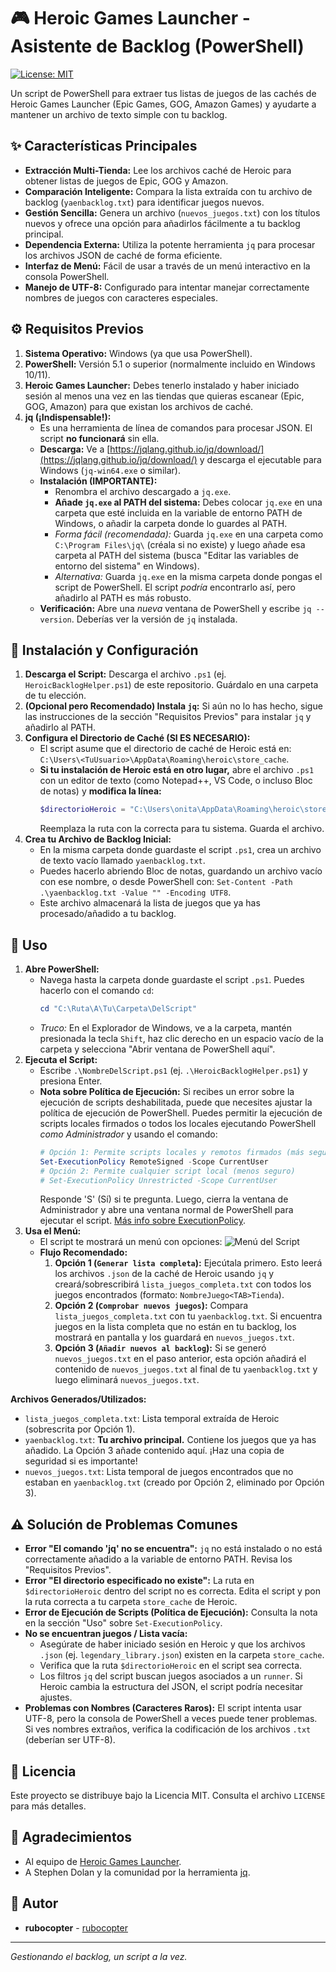 # 🎮 Heroic Games Launcher - Asistente de Backlog (PowerShell)

[![License: MIT](https://img.shields.io/badge/License-MIT-blue.svg)](https://opensource.org/licenses/MIT)

Un script de PowerShell para extraer tus listas de juegos de las cachés de Heroic Games Launcher (Epic Games, GOG, Amazon Games) y ayudarte a mantener un archivo de texto simple con tu backlog.

## ✨ Características Principales

*   **Extracción Multi-Tienda:** Lee los archivos caché de Heroic para obtener listas de juegos de Epic, GOG y Amazon.
*   **Comparación Inteligente:** Compara la lista extraída con tu archivo de backlog (`yaenbacklog.txt`) para identificar juegos nuevos.
*   **Gestión Sencilla:** Genera un archivo (`nuevos_juegos.txt`) con los títulos nuevos y ofrece una opción para añadirlos fácilmente a tu backlog principal.
*   **Dependencia Externa:** Utiliza la potente herramienta `jq` para procesar los archivos JSON de caché de forma eficiente.
*   **Interfaz de Menú:** Fácil de usar a través de un menú interactivo en la consola PowerShell.
*   **Manejo de UTF-8:** Configurado para intentar manejar correctamente nombres de juegos con caracteres especiales.

## ⚙️ Requisitos Previos

1.  **Sistema Operativo:** Windows (ya que usa PowerShell).
2.  **PowerShell:** Versión 5.1 o superior (normalmente incluido en Windows 10/11).
3.  **Heroic Games Launcher:** Debes tenerlo instalado y haber iniciado sesión al menos una vez en las tiendas que quieras escanear (Epic, GOG, Amazon) para que existan los archivos de caché.
4.  **jq (¡Indispensable!):**
    *   Es una herramienta de línea de comandos para procesar JSON. El script **no funcionará** sin ella.
    *   **Descarga:** Ve a [https://jqlang.github.io/jq/download/](https://jqlang.github.io/jq/download/) y descarga el ejecutable para Windows (`jq-win64.exe` o similar).
    *   **Instalación (IMPORTANTE):**
        *   Renombra el archivo descargado a `jq.exe`.
        *   **Añade `jq.exe` al PATH del sistema:** Debes colocar `jq.exe` en una carpeta que esté incluida en la variable de entorno PATH de Windows, o añadir la carpeta donde lo guardes al PATH.
        *   *Forma fácil (recomendada):* Guarda `jq.exe` en una carpeta como `C:\Program Files\jq\` (créala si no existe) y luego añade esa carpeta al PATH del sistema (busca "Editar las variables de entorno del sistema" en Windows).
        *   *Alternativa:* Guarda `jq.exe` en la misma carpeta donde pongas el script de PowerShell. El script *podría* encontrarlo así, pero añadirlo al PATH es más robusto.
    *   **Verificación:** Abre una *nueva* ventana de PowerShell y escribe `jq --version`. Deberías ver la versión de `jq` instalada.

## 🚀 Instalación y Configuración

1.  **Descarga el Script:** Descarga el archivo `.ps1` (ej. `HeroicBacklogHelper.ps1`) de este repositorio. Guárdalo en una carpeta de tu elección.
2.  **(Opcional pero Recomendado) Instala `jq`:** Si aún no lo has hecho, sigue las instrucciones de la sección "Requisitos Previos" para instalar `jq` y añadirlo al PATH.
3.  **Configura el Directorio de Caché (SI ES NECESARIO):**
    *   El script asume que el directorio de caché de Heroic está en: `C:\Users\<TuUsuario>\AppData\Roaming\heroic\store_cache`.
    *   **Si tu instalación de Heroic está en otro lugar,** abre el archivo `.ps1` con un editor de texto (como Notepad++, VS Code, o incluso Bloc de notas) y **modifica la línea:**
        ```powershell
        $directorioHeroic = "C:\Users\onita\AppData\Roaming\heroic\store_cache" # Ajusta si es necesario
        ```
        Reemplaza la ruta con la correcta para tu sistema. Guarda el archivo.
4.  **Crea tu Archivo de Backlog Inicial:**
    *   En la misma carpeta donde guardaste el script `.ps1`, crea un archivo de texto vacío llamado `yaenbacklog.txt`.
    *   Puedes hacerlo abriendo Bloc de notas, guardando un archivo vacío con ese nombre, o desde PowerShell con: `Set-Content -Path .\yaenbacklog.txt -Value "" -Encoding UTF8`.
    *   Este archivo almacenará la lista de juegos que ya has procesado/añadido a tu backlog.

## 📖 Uso

1.  **Abre PowerShell:**
    *   Navega hasta la carpeta donde guardaste el script `.ps1`. Puedes hacerlo con el comando `cd`:
        ```powershell
        cd "C:\Ruta\A\Tu\Carpeta\DelScript"
        ```
    *   *Truco:* En el Explorador de Windows, ve a la carpeta, mantén presionada la tecla `Shift`, haz clic derecho en un espacio vacío de la carpeta y selecciona "Abrir ventana de PowerShell aquí".
2.  **Ejecuta el Script:**
    *   Escribe `.\NombreDelScript.ps1` (ej. `.\HeroicBacklogHelper.ps1`) y presiona Enter.
    *   **Nota sobre Política de Ejecución:** Si recibes un error sobre la ejecución de scripts deshabilitada, puede que necesites ajustar la política de ejecución de PowerShell. Puedes permitir la ejecución de scripts locales firmados o todos los locales ejecutando PowerShell *como Administrador* y usando el comando:
        ```powershell
        # Opción 1: Permite scripts locales y remotos firmados (más seguro)
        Set-ExecutionPolicy RemoteSigned -Scope CurrentUser
        # Opción 2: Permite cualquier script local (menos seguro)
        # Set-ExecutionPolicy Unrestricted -Scope CurrentUser
        ```
        Responde 'S' (Sí) si te pregunta. Luego, cierra la ventana de Administrador y abre una ventana normal de PowerShell para ejecutar el script. [Más info sobre ExecutionPolicy](https://go.microsoft.com/fwlink/?LinkID=135170).
3.  **Usa el Menú:**
    *   El script te mostrará un menú con opciones:
        ![Menú del Script](images/screenshot_script_menu.png) <!-- Reemplaza con tu captura -->
    *   **Flujo Recomendado:**
        1.  **Opción 1 (`Generar lista completa`):** Ejecútala primero. Esto leerá los archivos `.json` de la caché de Heroic usando `jq` y creará/sobrescribirá `lista_juegos_completa.txt` con todos los juegos encontrados (formato: `NombreJuego<TAB>Tienda`).
        2.  **Opción 2 (`Comprobar nuevos juegos`):** Compara `lista_juegos_completa.txt` con tu `yaenbacklog.txt`. Si encuentra juegos en la lista completa que no están en tu backlog, los mostrará en pantalla y los guardará en `nuevos_juegos.txt`.
        3.  **Opción 3 (`Añadir nuevos al backlog`):** Si se generó `nuevos_juegos.txt` en el paso anterior, esta opción añadirá el contenido de `nuevos_juegos.txt` al final de tu `yaenbacklog.txt` y luego eliminará `nuevos_juegos.txt`.

**Archivos Generados/Utilizados:**

*   `lista_juegos_completa.txt`: Lista temporal extraída de Heroic (sobrescrita por Opción 1).
*   `yaenbacklog.txt`: **Tu archivo principal.** Contiene los juegos que ya has añadido. La Opción 3 añade contenido aquí. ¡Haz una copia de seguridad si es importante!
*   `nuevos_juegos.txt`: Lista temporal de juegos encontrados que no estaban en `yaenbacklog.txt` (creado por Opción 2, eliminado por Opción 3).

## ⚠️ Solución de Problemas Comunes

*   **Error "El comando 'jq' no se encuentra":** `jq` no está instalado o no está correctamente añadido a la variable de entorno PATH. Revisa los "Requisitos Previos".
*   **Error "El directorio especificado no existe":** La ruta en `$directorioHeroic` dentro del script no es correcta. Edita el script y pon la ruta correcta a tu carpeta `store_cache` de Heroic.
*   **Error de Ejecución de Scripts (Política de Ejecución):** Consulta la nota en la sección "Uso" sobre `Set-ExecutionPolicy`.
*   **No se encuentran juegos / Lista vacía:**
    *   Asegúrate de haber iniciado sesión en Heroic y que los archivos `.json` (ej. `legendary_library.json`) existen en la carpeta `store_cache`.
    *   Verifica que la ruta `$directorioHeroic` en el script sea correcta.
    *   Los filtros `jq` del script buscan juegos asociados a un `runner`. Si Heroic cambia la estructura del JSON, el script podría necesitar ajustes.
*   **Problemas con Nombres (Caracteres Raros):** El script intenta usar UTF-8, pero la consola de PowerShell a veces puede tener problemas. Si ves nombres extraños, verifica la codificación de los archivos `.txt` (deberían ser UTF-8).

## 📜 Licencia

Este proyecto se distribuye bajo la Licencia MIT. Consulta el archivo `LICENSE` para más detalles.

## 🙏 Agradecimientos

*   Al equipo de [Heroic Games Launcher](https://heroicgameslauncher.com/).
*   A Stephen Dolan y la comunidad por la herramienta [jq](https://jqlang.github.io/jq/).

## 👤 Autor

*   **rubocopter** - [rubocopter](https://github.com/rubocopter) 

---
*Gestionando el backlog, un script a la vez.*
